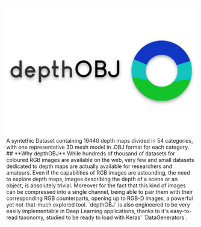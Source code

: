 <img src="\logo_con_scritta.png"/>
A syntethic Dataset containing 19440 depth maps divided in 54 categories, with one representative 3D mesh model in .OBJ format for each category.
## **Why depthOBJ**
While hundreds of thousand of datasets for coloured RGB images are available on the web, very few and small datasets dedicated to depth maps are actually available for researchers and amateurs. 
Even if the capabilities of RGB images are astounding, the need to explore depth maps, images describing the depth of a scene or an object, is absolutely trivial. Moreover for the fact that this kind of images can be compressed into a single channel, being able to pair them with their corresponding RGB counterparts, opening up to RGB-D images, a powerful yet not-that-much explored tool. 
`depthOBJ` is also engineered to be very easily implementable in Deep Learning applications, thanks to it's easy-to-read taxonomy, studied to be ready to load with Keras' `DataGenerators`.
